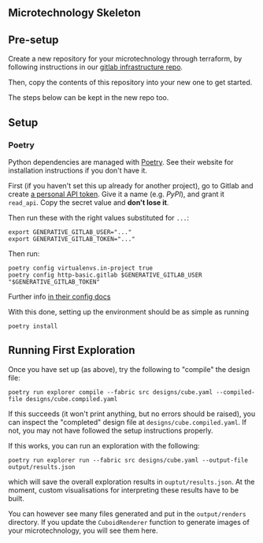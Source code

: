 Microtechnology Skeleton
------------------------

Pre-setup
---------

Create a new repository for your microtechnology through terraform,
by following instructions in our [gitlab infrastructure repo](https://gitlab.com/generative/infra/gitlab-bootstrap).

Then, copy the contents of this repository into your new one to get started.

The steps below can be kept in the new repo too.

Setup
-----

### Poetry
Python dependencies are managed with [Poetry](https://python-poetry.org).
See their website for installation instructions if you don't have it.

First (if you haven't set this up already for another project), go to Gitlab and create
[a personal API token](https://gitlab.com/-/profile/personal_access_tokens).
Give it a name (e.g. _PyPI_), and grant it `read_api`.
Copy the secret value and **don't lose it**.

Then run these with the right values substituted for `...`:
```shell
export GENERATIVE_GITLAB_USER="..."
export GENERATIVE_GITLAB_TOKEN="..."
```

Then run:
```shell
poetry config virtualenvs.in-project true
poetry config http-basic.gitlab $GENERATIVE_GITLAB_USER "$GENERATIVE_GITLAB_TOKEN"
```
Further info [in their config docs](https://python-poetry.org/docs/configuration)

With this done, setting up the environment should be as simple as running
```shell
poetry install
```

Running First Exploration
--------------------

Once you have set up (as above), try the following to "compile" the design file:
```shell
poetry run explorer compile --fabric src designs/cube.yaml --compiled-file designs/cube.compiled.yaml
```
If this succeeds (it won't print anything, but no errors should be raised),
you can inspect the "completed" design file at `designs/cube.compiled.yaml`.
If not, you may not have followed the setup instructions properly.

If this works, you can run an exploration with the following:
```shell
poetry run explorer run --fabric src designs/cube.yaml --output-file output/results.json
```
which will save the overall exploration results in `ouptut/results.json`.
At the moment, custom visualisations for interpreting these results have to be built.

You can however see many files generated and put in the `output/renders` directory.
If you update the `CuboidRenderer` function to generate images of your microtechnology,
you will see them here.
